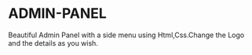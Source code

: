 # ADMIN-PANEL
Beautiful Admin Panel with a side menu using Html,Css.Change the Logo and the details as you wish.
